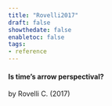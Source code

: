 ```yaml
---
title: "Rovelli2017"
draft: false
showthedate: false
enabletoc: false
tags:
- reference
---
```


#### **Is time’s arrow perspectival?**     
by Rovelli C. (2017)         


